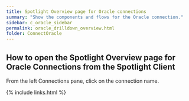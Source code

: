 ```yaml
---
title: Spotlight Overview page for Oracle connections
summary: "Show the components and flows for the Oracle connection."
sidebar: c_oracle_sidebar
permalink: oracle_drilldown_overview.html
folder: ConnectOracle
---
```



## How to open the Spotlight Overview page for Oracle Connections from the Spotlight Client

From the left Connections pane, click on the connection name.

{% include links.html %}
